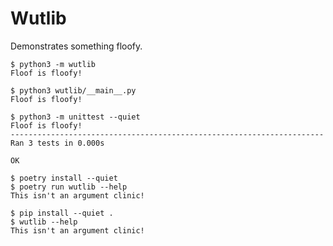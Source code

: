 # Wutlib

Demonstrates something floofy.

```
$ python3 -m wutlib
Floof is floofy!
```

```
$ python3 wutlib/__main__.py
Floof is floofy!
```

```
$ python3 -m unittest --quiet
Floof is floofy!
----------------------------------------------------------------------
Ran 3 tests in 0.000s

OK
```

```
$ poetry install --quiet
$ poetry run wutlib --help
This isn't an argument clinic!
```

```
$ pip install --quiet .
$ wutlib --help
This isn't an argument clinic!
```
